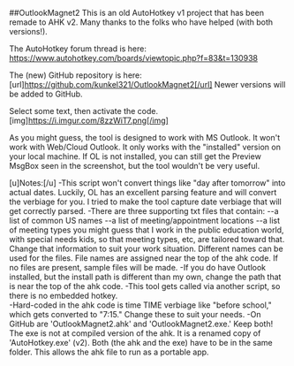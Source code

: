 ##OutlookMagnet2
This is an old AutoHotkey v1 project that has been remade to AHK v2. Many thanks to the folks who have helped (with both versions!).

The AutoHotkey forum thread is here:
https://www.autohotkey.com/boards/viewtopic.php?f=83&t=130938


The (new) GitHub repository is here:
[url]https://github.com/kunkel321/OutlookMagnet2[/url]
Newer versions will be added to GitHub.

Select some text, then activate the code.
[img]https://i.imgur.com/8zzWiT7.png[/img]

As you might guess, the tool is designed to work with MS Outlook. It won't work with Web/Cloud Outlook.  It only works with the "installed" version on your local machine.  If OL is not installed, you can still get the Preview MsgBox seen in the screenshot, but the tool wouldn't be very useful.   

[u]Notes:[/u]
-This script won't convert things like "day after tomorrow" into actual dates.  Luckily, OL has an excellent parsing feature and will convert the verbiage for you.  I tried to make the tool capture date verbiage that will get correctly parsed. 
-There are three supporting txt files that contain:
--a list of common US names
--a list of meeting/appointment locations
--a list of meeting types
you might guess that I work in the public education world, with special needs kids, so that meeting types, etc, are tailored toward that.  Change that information to suit your work situation.  Different names can be used for the files.  File names are assigned near the top of the ahk code.  If no files are present, sample files will be made.
-If you do have Outlook installed, but the install path is different than my own, change the path that is near the top of the ahk code. 
-This tool gets called via another script, so there is no embedded hotkey.  
-Hard-coded in the ahk code is time TIME verbiage like "before school," which gets converted to "7:15."  Change these to suit your needs. 
-On GitHub are 'OutlookMagnet2.ahk' and 'OutlookMagnet2.exe.'  Keep both!  The exe is not at compiled version of the ahk.  It is a renamed copy of 'AutoHotkey.exe' (v2).  Both (the ahk and the exe) have to be in the same folder.  This allows the ahk file to run as a portable app. 


